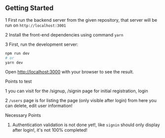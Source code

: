 ## Getting Started

1 First run the backend server from the given repository, that server will be run on `http://localhost:3001`

2 Install the front-end dependencies using command `yarn`

3  First, run the development server:

```bash
npm run dev
# or
yarn dev
```

Open [http://localhost:3000](http://localhost:3000) with your browser to see the result.

Points to test

1 you can visit for the /signup, /signin page for initial registration, login

2 `/users` page is for listing the page (only visible after login) from here you can delete, edit user information!



Necessary Points

1) Authentication validation is not done yet!, like `signin` should only display after login!, it's not 100% completed!

